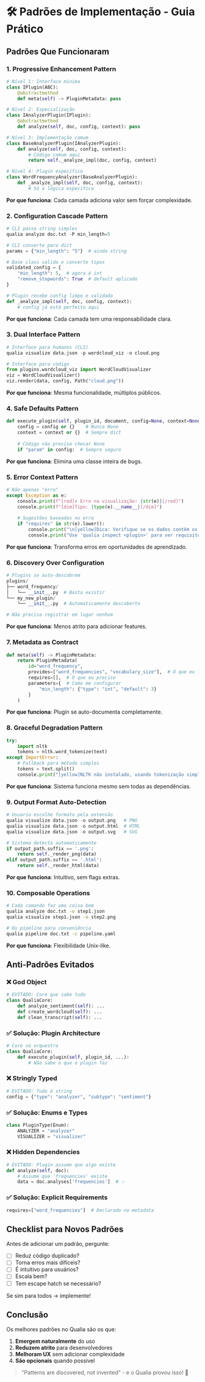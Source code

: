 # 🛠️ Padrões de Implementação - Guia Prático

## Padrões Que Funcionaram

### 1. Progressive Enhancement Pattern

```python
# Nível 1: Interface mínima
class IPlugin(ABC):
    @abstractmethod
    def meta(self) -> PluginMetadata: pass

# Nível 2: Especialização
class IAnalyzerPlugin(IPlugin):
    @abstractmethod
    def analyze(self, doc, config, context): pass

# Nível 3: Implementação comum
class BaseAnalyzerPlugin(IAnalyzerPlugin):
    def analyze(self, doc, config, context):
        # Código comum aqui
        return self._analyze_impl(doc, config, context)

# Nível 4: Plugin específico
class WordFrequencyAnalyzer(BaseAnalyzerPlugin):
    def _analyze_impl(self, doc, config, context):
        # Só a lógica específica
```

**Por que funciona**: Cada camada adiciona valor sem forçar complexidade.

### 2. Configuration Cascade Pattern

```python
# CLI passa string simples
qualia analyze doc.txt -P min_length=5

# CLI converte para dict
params = {"min_length": "5"}  # ainda string

# Base class valida e converte tipos
validated_config = {
    "min_length": 5,  # agora é int
    "remove_stopwords": True  # default aplicado
}

# Plugin recebe config limpo e validado
def _analyze_impl(self, doc, config, context):
    # config já está perfeito aqui
```

**Por que funciona**: Cada camada tem uma responsabilidade clara.

### 3. Dual Interface Pattern

```python
# Interface para humanos (CLI)
qualia visualize data.json -p wordcloud_viz -o cloud.png

# Interface para código
from plugins.wordcloud_viz import WordCloudVisualizer
viz = WordCloudVisualizer()
viz.render(data, config, Path("cloud.png"))
```

**Por que funciona**: Mesma funcionalidade, múltiplos públicos.

### 4. Safe Defaults Pattern

```python
def execute_plugin(self, plugin_id, document, config=None, context=None):
    config = config or {}    # Nunca None
    context = context or {}  # Sempre dict
    
    # Código não precisa checar None
    if "param" in config:  # Sempre seguro
```

**Por que funciona**: Elimina uma classe inteira de bugs.

### 5. Error Context Pattern

```python
# Não apenas "erro"
except Exception as e:
    console.print(f"[red]✗ Erro na visualização: {str(e)}[/red]")
    console.print(f"[dim]Tipo: {type(e).__name__}[/dim]")
    
    # Sugestões baseadas no erro
    if "requires" in str(e).lower():
        console.print("\n[yellow]Dica: Verifique se os dados contêm os campos necessários.[/yellow]")
        console.print("Use 'qualia inspect <plugin>' para ver requisitos.")
```

**Por que funciona**: Transforma erros em oportunidades de aprendizado.

### 6. Discovery Over Configuration

```python
# Plugins se auto-descobrem
plugins/
├── word_frequency/
│   └── __init__.py  # Basta existir
└── my_new_plugin/
    └── __init__.py  # Automaticamente descoberto

# Não precisa registrar em lugar nenhum
```

**Por que funciona**: Menos atrito para adicionar features.

### 7. Metadata as Contract

```python
def meta(self) -> PluginMetadata:
    return PluginMetadata(
        id="word_frequency",
        provides=["word_frequencies", "vocabulary_size"],  # O que eu forneço
        requires=[],  # O que eu preciso
        parameters={  # Como me configurar
            "min_length": {"type": "int", "default": 3}
        }
    )
```

**Por que funciona**: Plugin se auto-documenta completamente.

### 8. Graceful Degradation Pattern

```python
try:
    import nltk
    tokens = nltk.word_tokenize(text)
except ImportError:
    # Fallback para método simples
    tokens = text.split()
    console.print("[yellow]NLTK não instalado, usando tokenização simples[/yellow]")
```

**Por que funciona**: Sistema funciona mesmo sem todas as dependências.

### 9. Output Format Auto-Detection

```python
# Usuario escolhe formato pela extensão
qualia visualize data.json -o output.png   # PNG
qualia visualize data.json -o output.html  # HTML
qualia visualize data.json -o output.svg   # SVG

# Sistema detecta automaticamente
if output_path.suffix == '.png':
    return self._render_png(data)
elif output_path.suffix == '.html':
    return self._render_html(data)
```

**Por que funciona**: Intuitivo, sem flags extras.

### 10. Composable Operations

```bash
# Cada comando faz uma coisa bem
qualia analyze doc.txt -o step1.json
qualia visualize step1.json -o step2.png

# Ou pipeline para conveniência
qualia pipeline doc.txt -c pipeline.yaml
```

**Por que funciona**: Flexibilidade Unix-like.

## Anti-Padrões Evitados

### ❌ God Object
```python
# EVITADO: Core que sabe tudo
class QualiaCore:
    def analyze_sentiment(self): ...
    def create_wordcloud(self): ...
    def clean_transcript(self): ...
```

### ✅ Solução: Plugin Architecture
```python
# Core só orquestra
class QualiaCore:
    def execute_plugin(self, plugin_id, ...):
        # Não sabe o que o plugin faz
```

### ❌ Stringly Typed
```python
# EVITADO: Tudo é string
config = {"type": "analyzer", "subtype": "sentiment"}
```

### ✅ Solução: Enums e Types
```python
class PluginType(Enum):
    ANALYZER = "analyzer"
    VISUALIZER = "visualizer"
```

### ❌ Hidden Dependencies
```python
# EVITADO: Plugin assume que algo existe
def analyze(self, doc):
    # Assume que 'frequencies' existe
    data = doc.analyses['frequencies']  # 💥
```

### ✅ Solução: Explicit Requirements
```python
requires=["word_frequencies"]  # Declarado no metadata
```

## Checklist para Novos Padrões

Antes de adicionar um padrão, pergunte:

- [ ] Reduz código duplicado?
- [ ] Torna erros mais difíceis?
- [ ] É intuitivo para usuários?
- [ ] Escala bem?
- [ ] Tem escape hatch se necessário?

Se sim para todos → implemente!

## Conclusão

Os melhores padrões no Qualia são os que:
1. **Emergem naturalmente** do uso
2. **Reduzem atrito** para desenvolvedores
3. **Melhoram UX** sem adicionar complexidade
4. **São opcionais** quando possível

> "Patterns are discovered, not invented" - e o Qualia provou isso! 🚀